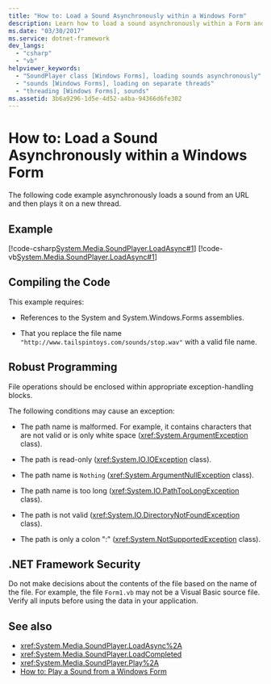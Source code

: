 ```yaml
---
title: "How to: Load a Sound Asynchronously within a Windows Form"
description: Learn how to load a sound asynchronously within a Form and also how to play the sound on a new thread.
ms.date: "03/30/2017"
ms.service: dotnet-framework
dev_langs: 
  - "csharp"
  - "vb"
helpviewer_keywords: 
  - "SoundPlayer class [Windows Forms], loading sounds asynchronously"
  - "sounds [Windows Forms], loading on separate threads"
  - "threading [Windows Forms], sounds"
ms.assetid: 3b6a9296-1d5e-4d52-a4ba-94366d6fe302
---
```

# How to: Load a Sound Asynchronously within a Windows Form

The following code example asynchronously loads a sound from an URL and then plays it on a new thread.

## Example

[!code-csharp[System.Media.SoundPlayer.LoadAsync#1](~/samples/snippets/csharp/VS_Snippets_Winforms/System.Media.SoundPlayer.LoadAsync/CS/Form1.cs#1)]
[!code-vb[System.Media.SoundPlayer.LoadAsync#1](~/samples/snippets/visualbasic/VS_Snippets_Winforms/System.Media.SoundPlayer.LoadAsync/VB/Form1.vb#1)]

## Compiling the Code

This example requires:

- References to the System and System.Windows.Forms assemblies.

- That you replace the file name `"http://www.tailspintoys.com/sounds/stop.wav"` with a valid file name.

## Robust Programming

File operations should be enclosed within appropriate exception-handling blocks.

The following conditions may cause an exception:

- The path name is malformed. For example, it contains characters that are not valid or is only white space (<xref:System.ArgumentException> class).

- The path is read-only (<xref:System.IO.IOException> class).

- The path name is `Nothing` (<xref:System.ArgumentNullException> class).

- The path name is too long (<xref:System.IO.PathTooLongException> class).

- The path is not valid (<xref:System.IO.DirectoryNotFoundException> class).

- The path is only a colon ":" (<xref:System.NotSupportedException> class).

## .NET Framework Security

Do not make decisions about the contents of the file based on the name of the file. For example, the file `Form1.vb` may not be a Visual Basic source file. Verify all inputs before using the data in your application.

## See also

- <xref:System.Media.SoundPlayer.LoadAsync%2A>
- <xref:System.Media.SoundPlayer.LoadCompleted>
- <xref:System.Media.SoundPlayer.Play%2A>
- [How to: Play a Sound from a Windows Form](how-to-play-a-sound-from-a-windows-form.md)
